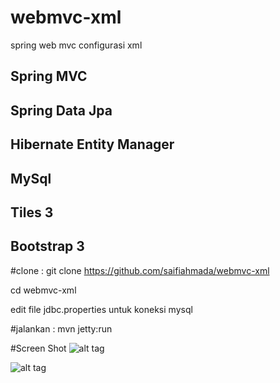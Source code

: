 # webmvc-xml
spring web mvc configurasi xml

<h2>Spring MVC</h2>
<h2>Spring Data Jpa</h2>
<h2>Hibernate Entity Manager</h2>
<h2>MySql</h2>
<h2>Tiles 3</h2>
<h2>Bootstrap 3</h2>

#clone :
git clone https://github.com/saifiahmada/webmvc-xml

cd webmvc-xml

edit file jdbc.properties untuk koneksi mysql

#jalankan :
mvn jetty:run

#Screen Shot
![alt tag](https://saifiahmada.files.wordpress.com/2015/01/selection_677.jpg)

![alt tag](https://saifiahmada.files.wordpress.com/2015/01/selection_678.jpg)

